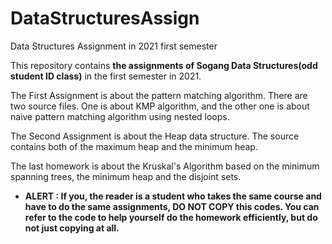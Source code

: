 # DataStructuresAssign
Data Structures Assignment in 2021 first semester

This repository contains **the assignments of Sogang Data Structures(odd student ID class)** in the first semester in 2021.

The First Assignment is about the pattern matching algorithm. There are two source files. One is about KMP algorithm, and the other one is about naive pattern matching algorithm
using nested loops.

The Second Assignment is about the Heap data structure. The source contains both of the maximum heap and the minimum heap.

The last homework is about the Kruskal's Algorithm based on the minimum spanning trees, the minimum heap and the disjoint sets.

* **ALERT : If you, the reader is a student who takes the same course and have to do the same assignments, DO NOT COPY this codes. You can refer to the code to help yourself do the homework efficiently, but do not just copying at all.**
